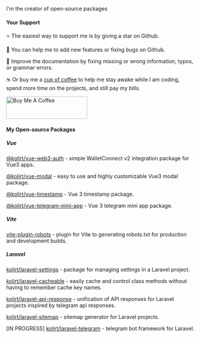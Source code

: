 <p>I'm the creator of open-source packages</p>


#### Your Support
<p>⭐️ The easiest way to support me is by giving a star on Github.</p>

<p>🔧 You can help me to add new features or fixing bugs on Github.</p>

<p>📝 Improve the documentation by fixing missing or wrong information, typos, or grammar errors.</p>

<p>☕ Or buy me a <a href="https://www.buymeacoffee.com/kolirt" target="_blank">cup of coffee</a> to help me stay awake while I am coding, spend more time on the projects, and still pay my bills.</p>

<a href="https://www.buymeacoffee.com/kolirt" target="_blank">
  <img src="https://camo.githubusercontent.com/435a4bf55fccd95a702a7fa4af1281f395d1814969d80e79a2706f92ee81898c/68747470733a2f2f63646e2e6275796d6561636f666665652e636f6d2f627574746f6e732f76322f617269616c2d79656c6c6f772e706e67" alt="Buy Me A Coffee" style="height: 60px; width: 217px; max-width: 100%;" data-canonical-src="https://cdn.buymeacoffee.com/buttons/v2/arial-yellow.png">
</a>


#### My Open-source Packages

##### Vue
<p>
  <a href="https://github.com/kolirt/vue-web3-auth" target="_blank">@kolirt/vue-web3-auth</a> 
  - simple WalletConnect v2 integration package for Vue3 apps.
</p>

<p>
  <a href="https://github.com/kolirt/vue-modal" target="_blank">@kolirt/vue-modal</a>
  - easy to use and highly customizable Vue3 modal package.
</p>

<p>
  <a href="https://github.com/kolirt/vue-timestamp" target="_blank">@kolirt/vue-timestamp</a>
  - Vue 3 timestamp package.
</p>

<p>
  <a href="https://github.com/kolirt/vue-telegram-mini-app" target="_blank">@kolirt/vue-telegram-mini-app</a>
  - Vue 3 telegram mini app package.
</p>


##### Vite
<p>
  <a href="https://github.com/kolirt/vite-plugin-robots" target="_blank">vite-plugin-robots</a>
  - plugin for Vite to generating robots.txt for production and development builds.
</p>


##### Laravel
<p>
  <a href="https://github.com/kolirt/laravel-settings">kolirt/laravel-settings</a> - package for managing settings in a Laravel project.
</p>

<p>
  <a href="https://github.com/kolirt/laravel-cacheable">kolirt/laravel-cacheable</a> - easily cache and control class methods without having to remember cache key names.
</p>

<p>
  <a href="https://github.com/kolirt/laravel-api-response">kolirt/laravel-api-response</a> - unification of API responses for Laravel projects inspired by telegram api responses.
</p>

<p>
  <a href="https://github.com/kolirt/laravel-sitemap">kolirt/laravel-sitemap</a> - sitemap generator for Laravel projects.
</p>

<p>
  [IN PROGRESS] <a href="https://github.com/kolirt/laravel-telegram">kolirt/laravel-telegram</a> - telegram bot framework for Laravel.
</p>
